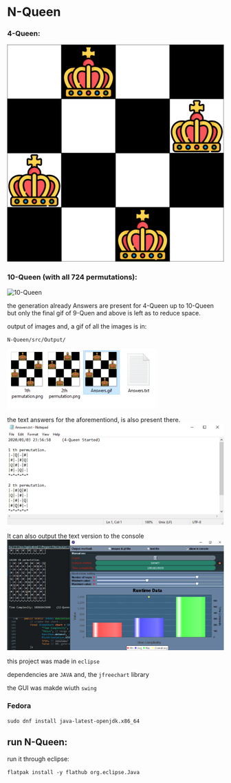 # N-Queen

### 4-Queen:
![4-Queen](src/Output/4-Queen/Answers.gif)

### 10-Queen (with all 724 permutations):
![10-Queen](src/Output/10-Queen/Answers.gif)

the generation already Answers are present for 4-Queen up to 10-Queen but only the final gif of 9-Quen and above is left as to reduce space.

output of images and, a gif of all the images is in:
````
N-Queen/src/Output/
````
![images](img/4.png)

the text answers for the aforementiond, is also present there.
![text](img/3.png)

It can also output the text version to the console
![console](img/2.png)

this project was made in `eclipse`

dependencies are `JAVA` and, the `jfreechart` library

the GUI was makde wiuth `swing`

### Fedora
````
sudo dnf install java-latest-openjdk.x86_64
````
## run N-Queen:
run it through eclipse:
````
flatpak install -y flathub org.eclipse.Java
````

